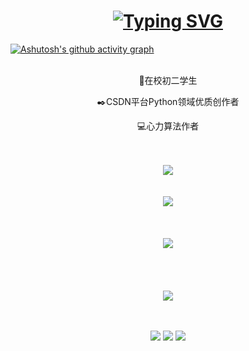 <!--  height="137px"  -->
<h1 align="center">
  <a href="https://git.io/typing-svg"><img src="https://readme-typing-svg.demolab.com?font=Fira+Code&pause=1000&center=true&width=435&lines=Hello+World!;祝您今天访问愉快！" alt="Typing SVG" /></a>
</h1>

[![Ashutosh's github activity graph](https://github-readme-activity-graph.cyclic.app/graph?username=Mr-liuzhenming&theme=github-compact)](https://github.com/ashutosh00710/github-readme-activity-graph)
<br><br>
<div align="center">
  <p>🏫在校初二学生</p>
  <p>✒️CSDN平台Python领域优质创作者</p>
  <p>💻心力算法作者</p>
  <br><br>
  <img  src="https://github-readme-stats.vercel.app/api/top-langs/?username=Mr-liuzhenming&theme=dark" />
</div>
<br><br>
<div align="center">
  <img  src="https://github-readme-streak-stats.herokuapp.com/?user=Mr-liuzhenming&theme=dark" />
  <br>
  <br><br><br>
  <img src="https://github-readme-stats.vercel.app/api?username=Mr-liuzhenming&theme=dark" />
</div>
<br><br>
<div align="center">
    
</div>
<br><br>
<div align="center">
  <img  src="https://github-profile-trophy.vercel.app/?username=Mr-liuzhenming&theme=darkhub" />
</div>
<br><br>
<div align="center">
<p>
<img src="https://img.shields.io/static/v1?label=Program&message=Python&color=blue"/>
<a href="https://blog.csdn.net/weixin_41102528"><img src="https://img.shields.io/static/v1?label=Blog&message=CSDN&color=red"/></a>
<img src="https://visitor-badge.glitch.me/badge?page_id=https://github.com/Mr-liuzhenming&right_color=red" />
</p>
</div>
